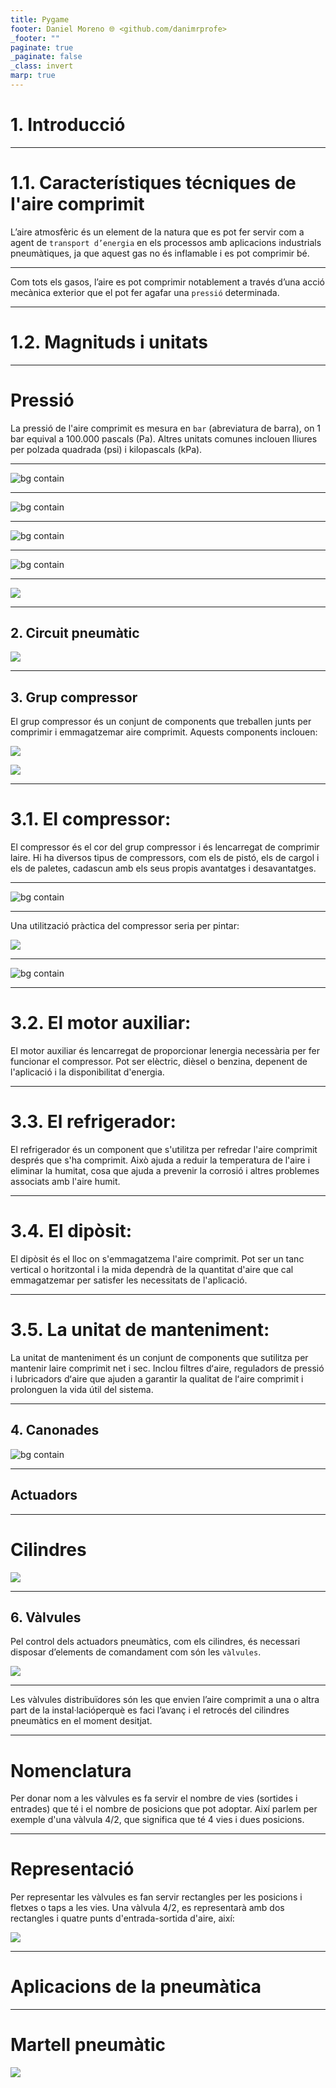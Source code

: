 ```yaml
---
title: Pygame
footer: Daniel Moreno 🌐 <github.com/danimrprofe>
_footer: ""
paginate: true
_paginate: false
_class: invert
marp: true
---
```


# 1. Introducció

---

# 1.1. Característiques técniques de I'aire comprimit

L’aire atmosfèric és un element de la natura que es pot fer servir com a agent de ``transport d’energia`` en els processos amb aplicacions industrials pneumàtiques, ja que aquest gas no és inflamable i es pot comprimir bé.

---

Com tots els gasos, l’aire es pot comprimir notablement a través d’una acció mecànica exterior que el pot fer agafar una ``pressió`` determinada.

---

# 1.2. Magnituds i unitats

---

# Pressió

La pressió de l'aire comprimit es mesura en ``bar`` (abreviatura de barra), on 1 bar equival a 100.000 pascals (Pa).
Altres unitats comunes inclouen lliures per polzada quadrada (psi) i kilopascals (kPa).

---

![bg contain](img/2023-03-08-11-35-45.png)

---

![bg contain](img/2023-03-08-11-36-56.png)

---

![bg contain](img/2023-03-08-11-38-41.png)

---

![bg contain](img/2023-03-08-11-40-28.png)

---

![](img/2023-03-16-07-10-10.png)

---

## 2. Circuit pneumàtic

![](img/2023-03-03-07-59-59.png)

---

## 3. Grup compressor

El grup compressor és un conjunt de components que treballen junts per comprimir i emmagatzemar aire comprimit. Aquests components inclouen:

![](img/2023-03-03-08-00-25.png)

![](img/2023-03-03-08-00-44.png)

---

# 3.1. El compressor:

El compressor és el cor del grup compressor i és lencarregat de comprimir laire. Hi ha diversos tipus de compressors, com els de pistó, els de cargol i els de paletes, cadascun amb els seus propis avantatges i desavantatges.

---

![bg contain](img/2023-03-08-11-42-26.png)

---

Una utilització pràctica del compressor seria per pintar:

![](img/2023-03-08-16-39-21.png)

---

![bg contain](img/2023-03-08-11-45-41.png)

---

# 3.2. El motor auxiliar:

El motor auxiliar és lencarregat de proporcionar lenergia necessària per fer funcionar el compressor. Pot ser elèctric, dièsel o benzina, depenent de l'aplicació i la disponibilitat d'energia.

---

# 3.3. El refrigerador:

El refrigerador és un component que s'utilitza per refredar l'aire comprimit després que s'ha comprimit. Això ajuda a reduir la temperatura de l'aire i eliminar la humitat, cosa que ajuda a prevenir la corrosió i altres problemes associats amb l'aire humit.

---

# 3.4. El dipòsit:

El dipòsit és el lloc on s'emmagatzema l'aire comprimit. Pot ser un tanc vertical o horitzontal i la mida dependrà de la quantitat d'aire que cal emmagatzemar per satisfer les necessitats de l'aplicació.

---

# 3.5. La unitat de manteniment:

La unitat de manteniment és un conjunt de components que sutilitza per mantenir laire comprimit net i sec. Inclou filtres dʻaire, reguladors de pressió i lubricadors dʻaire que ajuden a garantir la qualitat de lʻaire comprimit i prolonguen la vida útil del sistema.

---

## 4. Canonades

![bg contain](img/2023-03-08-11-45-41.png)

---

## Actuadors

---

# Cilindres

![](img/2023-03-08-11-51-54.png)

---

## 6. Vàlvules

Pel control dels actuadors pneumàtics, com els cilindres, és necessari disposar d’elements de comandament com són les ``vàlvules``.

![](img/2023-03-08-11-54-24.png)

---

Les vàlvules distribuïdores són les que envien l’aire comprimit a una o altra part de la instal·lacióperquè es faci l’avanç i el retrocés del cilindres pneumàtics en el moment desitjat.

---

# Nomenclatura

Per donar nom a les vàlvules es fa servir el nombre de vies (sortides i entrades) que té i el nombre de posicions que pot adoptar. Així parlem per exemple d'una vàlvula 4/2, que significa que té 4 vies i dues posicions.

---

# Representació

Per representar les vàlvules es fan servir rectangles per les posicions i fletxes o taps a les vies. Una vàlvula 4/2, es representarà amb dos rectangles i quatre punts d'entrada-sortida d'aire, així:

![](img/2023-03-08-08-07-53.png)

---

<!-- _class: invert -->

# Aplicacions de la pneumàtica

---

# Martell pneumàtic

![](img/2023-03-16-06-52-48.png)
